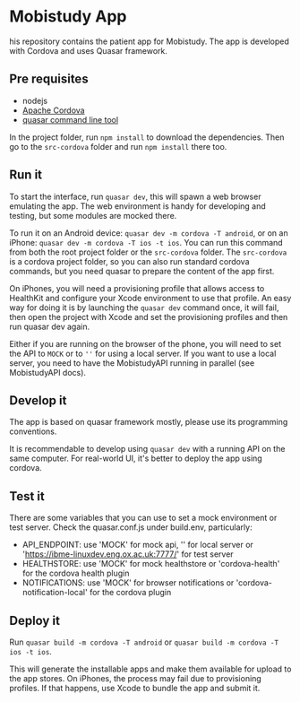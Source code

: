 # Mobistudy App

his repository contains the patient app for Mobistudy.
The app is developed with Cordova and uses Quasar framework.

## Pre requisites

- nodejs
- [Apache Cordova](https://cordova.apache.org/)
- [quasar command line tool](https://quasar-framework.org/guide/quasar-cli.html)

In the project folder, run `npm install` to download the dependencies.
Then go to the `src-cordova` folder and run `npm install` there too.

## Run it

To start the interface, run `quasar dev`, this will spawn a web browser emulating the app.
The web environment is handy for developing and testing, but some modules are mocked there.

To run it on an Android device: `quasar dev -m cordova -T android`,
or on an iPhone: `quasar dev -m cordova -T ios -t ios`.
You can run this command from both the root project folder or the `src-cordova` folder.
The `src-cordova` is a cordova project folder, so you can also run standard cordova commands,
but you need quasar to prepare the content of the app first.

On iPhones, you will need a provisioning profile that allows access to HealthKit
and configure your Xcode environment to use that profile.
An easy way for doing it is by launching the `quasar dev` command once, it will fail,
then open the project with Xcode and set the provisioning profiles and then run
quasar dev again.

Either if you are running on the browser of the phone, you will need to set the API to
`MOCK` or to `''` for using a local server.
If you want to use a local server, you need to have the MobistudyAPI running in parallel
(see MobistudyAPI docs).

## Develop it

The app is based on quasar framework mostly, please use its programming conventions.

It is recommendable to develop using `quasar dev` with a running API on the same computer.
For real-world UI, it's better to deploy the app using cordova.

## Test it

There are some variables that you can use to set a mock environment or test server.
Check the quasar.conf.js under build.env, particularly:

- API_ENDPOINT: use 'MOCK' for mock api, '' for local server or 'https://ibme-linuxdev.eng.ox.ac.uk:7777/' for test server
- HEALTHSTORE: use 'MOCK' for mock healthstore or 'cordova-health' for the cordova health plugin
- NOTIFICATIONS: use 'MOCK' for browser notifications or 'cordova-notification-local' for the cordova plugin


## Deploy it

Run `quasar build -m cordova -T android` or `quasar build -m cordova -T ios -t ios`.

This will generate the installable apps and make them available for upload to the app stores.
On iPhones, the process may fail due to provisioning profiles. If that happens, use Xcode to
bundle the app and submit it.
